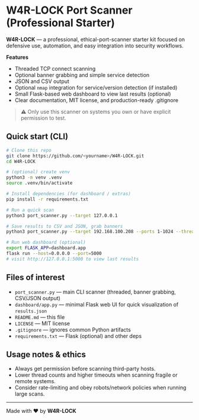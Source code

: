 # W4R-LOCK Port Scanner (Professional Starter)

**W4R-LOCK** — a professional, ethical-port-scanner starter kit focused on defensive use, automation, and easy integration into security workflows.

**Features**
- Threaded TCP connect scanning
- Optional banner grabbing and simple service detection
- JSON and CSV output
- Optional `nmap` integration for service/version detection (if installed)
- Small Flask-based web dashboard to view last results (optional)
- Clear documentation, MIT license, and production-ready .gitignore

> ⚠️ Only use this scanner on systems you own or have explicit permission to test.

## Quick start (CLI)

```bash
# Clone this repo
git clone https://github.com/<yourname>/W4R-LOCK.git
cd W4R-LOCK

# (optional) create venv
python3 -m venv .venv
source .venv/bin/activate

# Install dependencies (for dashboard / extras)
pip install -r requirements.txt

# Run a quick scan
python3 port_scanner.py --target 127.0.0.1

# Save results to CSV and JSON, grab banners
python3 port_scanner.py --target 192.168.100.208 --ports 1-1024 --threads 200 --grab --output results.json --csv results.csv

# Run web dashboard (optional)
export FLASK_APP=dashboard.app
flask run --host=0.0.0.0 --port=5000
# visit http://127.0.0.1:5000 to view last results
```

## Files of interest
- `port_scanner.py` — main CLI scanner (threaded, banner grabbing, CSV/JSON output)
- `dashboard/app.py` — minimal Flask web UI for quick visualization of `results.json`
- `README.md` — this file
- `LICENSE` — MIT license
- `.gitignore` — ignores common Python artifacts
- `requirements.txt` — Flask (optional) and other deps

## Usage notes & ethics
- Always get permission before scanning third-party hosts.
- Lower thread counts and higher timeouts when scanning fragile or remote systems.
- Consider rate-limiting and obey robots/network policies when running large scans.

---
Made with ❤️ by **W4R-LOCK**
